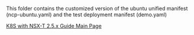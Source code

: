This folder contains the customized version of the ubuntu unified manifest  (ncp-ubuntu.yaml) and the test deployment manifest (demo.yaml)

[K8S with NSX-T 2.5.x Guide Main Page](https://github.com/dumlutimuralp/k8s-with-nsx-t-2.5.x)
